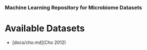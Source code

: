 ### Machine Learning Repository for Microbiome Datasets

# Available Datasets

* [docs/cho.md](Cho 2012)
